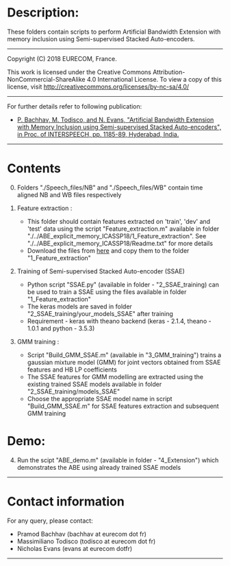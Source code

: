 # Description:
These folders contain scripts to perform Artificial Bandwidth Extension with memory inclusion using Semi-supervised Stacked Auto-encoders.
____________________________________________________________________________
Copyright (C) 2018 EURECOM, France.

This work is licensed under the Creative Commons Attribution-NonCommercial-ShareAlike 4.0 International
License. To view a copy of this license, visit http://creativecommons.org/licenses/by-nc-sa/4.0/
____________________________________________________________________________

For further details refer to following publication:
- [P. Bachhav, M. Todisco, and N. Evans, "Artificial Bandwidth Extension with Memory Inclusion using Semi-supervised Stacked Auto-encoders", in Proc. of INTERSPEECH, pp. 1185-89, Hyderabad, India.](http://www.eurecom.fr/fr/publication/5592/download/sec-publi-5592.pdf)
____________________________________________________________________________

# Contents

0) Folders "./Speech_files/NB" and "./Speech_files/WB" contain time aligned NB and WB files respectively

1) Feature extraction :
     - This folder should contain features extracted on 'train', 'dev' and 'test' data using the script "Feature_extraction.m" available in folder 	   	     "./../ABE_explicit_memory_ICASSP18/1_Feature_extraction". See "./../ABE_explicit_memory_ICASSP18/Readme.txt" for more details
     - Download the files from [here](https://drive.google.com/drive/folders/1Tj0VtCJygK05B28cbAGsyNyXzetDdqm5?usp=sharing) and copy them to the folder "1_Feature_extraction"

2) Training of Semi-supervised Stacked Auto-encoder (SSAE)
     - Python script "SSAE.py" (available in folder - "2_SSAE_training) can be used to train a SSAE using the files available in folder "1_Feature_extraction"
     - The keras models are saved in folder "2_SSAE_training/your_models_SSAE" after training 
     - Requirement - keras with theano backend (keras - 2.1.4, theano - 1.0.1 and python - 3.5.3)

3) GMM training :
     - Script "Build_GMM_SSAE.m" (available in "3_GMM_training") trains a gaussian mixture model (GMM) for joint vectors obtained from SSAE features and HB LP coefficients 
     - The SSAE features for GMM modelling are extracted using the existing trained SSAE models available in folder "2_SSAE_training/models_SSAE"
     - Choose the appropriate SSAE model name in script "Build_GMM_SSAE.m" for SSAE features extraction and subsequent GMM training

# Demo:
4) Run the scipt "ABE_demo.m" (available in folder - "4_Extension") which demonstrates the ABE using already trained SSAE models
____________________________________________________________________________
# Contact information

For any query, please contact:

- Pramod Bachhav (bachhav at eurecom dot fr)
- Massimiliano Todisco (todisco at eurecom dot fr)
- Nicholas Evans (evans at eurecom dotfr)
____________________________________________________________________________
